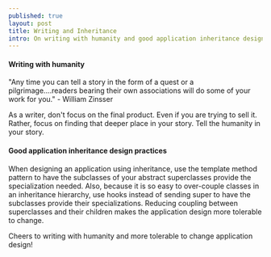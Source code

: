 ```yaml
---
published: true
layout: post
title: Writing and Inheritance
intro: On writing with humanity and good application inheritance design practices
---
```


#### Writing with humanity
"Any time you can tell a story in the form of a quest or a pilgrimage....readers bearing their own associations will do some of your work for you." - William Zinsser

As a writer, don't focus on the final product. Even if you are trying to sell it. Rather, focus on finding that deeper place in your story. Tell the humanity in your story.

#### Good application inheritance design practices
When designing an application using inheritance, use the template method pattern to have the subclasses of your abstract superclasses provide the specialization needed.
Also, because it is so easy to over-couple classes in an inheritance hierarchy, use hooks instead of sending super to have the subclasses provide their specializations.
Reducing coupling between superclasses and their children makes the application design more tolerable to change.

Cheers to writing with humanity and more tolerable to change application design!
